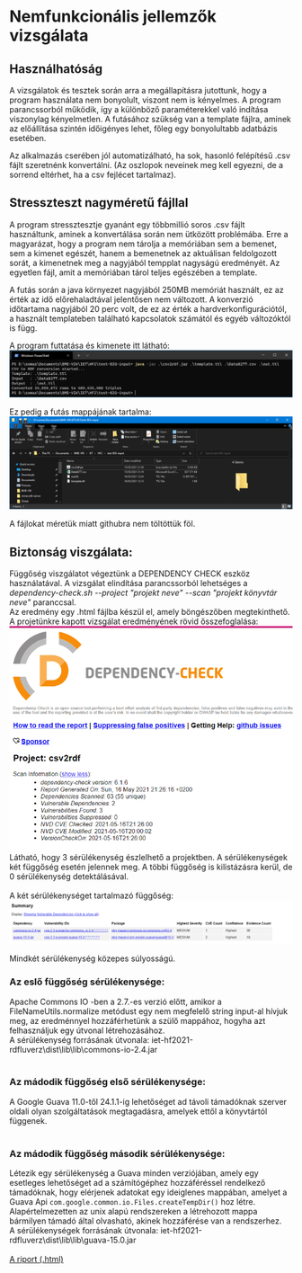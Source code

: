 # Nemfunkcionális jellemzők vizsgálata

## Használhatóság

A vizsgálatok és tesztek során arra a megállapításra jutottunk, hogy a program használata nem bonyolult, viszont nem is kényelmes. A program parancssorból működik, így a különböző paraméterekkel való indítása viszonylag kényelmetlen. A futásához szükség van a template fájlra, aminek az előállítása szintén időigényes lehet, főleg egy bonyolultabb adatbázis esetében.

Az alkalmazás cserében jól automatizálható, ha sok, hasonló felépítésű .csv fájlt szeretnénk konvertálni. (Az oszlopok neveinek meg kell egyezni, de a sorrend eltérhet, ha a csv fejlécet tartalmaz).

## Stresszteszt nagyméretű fájllal

A program stressztesztje gyanánt egy többmillió soros .csv fájlt használtunk, aminek a konvertálása során nem ütközött problémába. Erre a magyarázat, hogy a program nem tárolja a memóriában sem a bemenet, sem a kimenet egészét, hanem a bemenetnek az aktuálisan feldolgozott sorát, a kimenetnek meg a nagyjából tempplat nagyságú eredményét. Az egyetlen fájl, amit a memóriában tárol teljes egészében a template.

A futás során a java környezet nagyjából 250MB memóriát használt, ez az érték az idő előrehaladtával jelentősen nem változott. A konverzió időtartama nagyjából 20 perc volt, de ez az érték a hardverkonfigurációtól, a használt templateben található kapcsolatok számától és egyéb változóktól is függ. 

A program futtatása és kimenete itt látható:
![](nonfunctional-img/big-input-file-run.png)

Ez pedig a futás mappájának tartalma:
![](nonfunctional-img/big-input-file-files.png)

A fájlokat méretük miatt githubra nem töltöttük föl.

## Biztonság viszgálata: 
Függőség viszgálatot végeztünk a DEPENDENCY CHECK eszköz használatával.
A vizsgálat elindítása parancssorból lehetséges a <em>dependency-check.sh --project "projekt neve" --scan "projekt könyvtár neve"</em> paranccsal.<br>
Az eredmény egy .html fájlba készül el, amely böngészőben megtekinthető.<br>
A projetünkre kapott vizsgálat eredményének rövid ősszefoglalása:
![](nonfunctional-img/dependency_check_riport_header.png)<br>
Látható, hogy 3 sérülékenység észlelhető a projektben. A sérülékenységek két függőség esetén jelennek meg. A többi függőség is kilistázásra kerül, de 0 sérülékenység detektálásával.<br><br>
A két sérülékenységet tartalmazó függőség: 
![](nonfunctional-img/vulnerable_dependencies.png)<br>

Mindkét sérülékenység közepes súlyosságú.<br>
### Az eslő függőség sérülékenysége:<br>
 Apache Commons IO -ben a 2.7.-es verzió előtt, amikor a  FileNameUtils.normalize metódust egy nem megfelelő string input-al hívjuk meg, az eredménnyel hozzáférhetünk a szülő mappához, hogyha azt felhasználjuk egy útvonal létrehozásához.<br>
 A sérülékenység forrásának útvonala: iet-hf2021-rdfluverz\dist\lib\lib\commons-io-2.4.jar
 <br><br>
### Az mádodik függőség első sérülékenysége:<br>
A Google Guava 11.0-től  24.1.1-ig lehetőséget ad távoli támadóknak szerver oldali olyan szolgáltatások megtagadásra, amelyek ettől a könyvtártól függenek.<br><br>
### Az mádodik függőség második sérülékenysége:<br>
Létezik egy sérülékenység a Guava minden verziójában, amely egy esetleges lehetőséget ad a számítógéphez hozzáféréssel rendelkező támadóknak, hogy elérjenek adatokat egy ideiglenes mappában, amelyet a Guava Api `com.google.common.io.Files.createTempDir()` hoz létre. Alapértelmezetten az unix alapú rendszereken a létrehozott mappa bármilyen támadó által olvasható, akinek hozzáférése van a rendszerhez.<br>
 A sérülékenységek forrásának útvonala: iet-hf2021-rdfluverz\dist\lib\lib\guava-15.0.jar
<br><br>
[A riport (.html)](nonfunctional-img/dependency-check-report.html)


